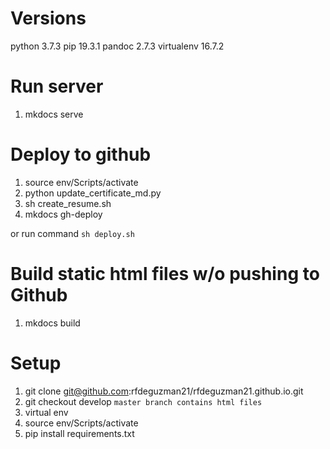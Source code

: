 # Versions
python 3.7.3
pip 19.3.1
pandoc 2.7.3
virtualenv 16.7.2


# Run server
1. mkdocs serve


# Deploy to github
1. source env/Scripts/activate
2. python update_certificate_md.py
3. sh create_resume.sh
4. mkdocs gh-deploy

or run command `sh deploy.sh`


# Build static html files w/o pushing to Github
1. mkdocs build


# Setup
1. git clone git@github.com:rfdeguzman21/rfdeguzman21.github.io.git
2. git checkout develop `master branch contains html files`
3. virtual env
4. source env/Scripts/activate
5. pip install requirements.txt

